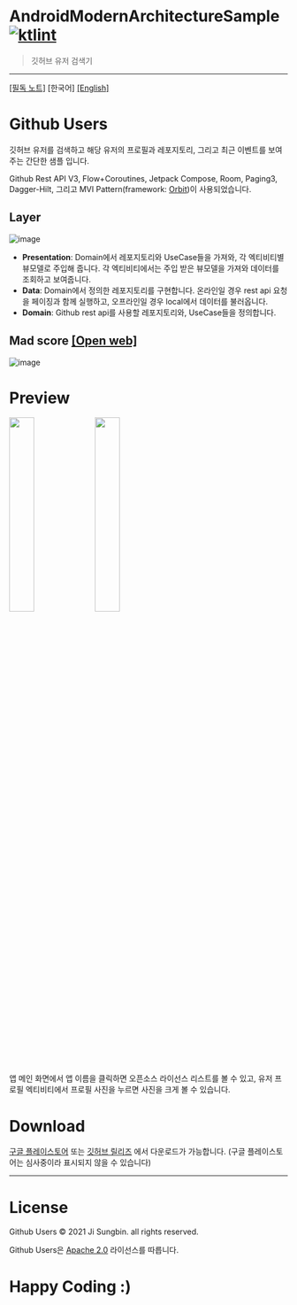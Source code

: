 # AndroidModernArchitectureSample [![ktlint](https://img.shields.io/badge/code%20style-%E2%9D%A4-FF4081.svg)](https://ktlint.github.io/)

> 깃허브 유저 검색기

---

[[필독 노트]](https://github.com/jisungbin/AndroidModernArchitectureSample/blob/master/NOITE-kr.md) [한국어] [[English]](https://github.com/jisungbin/AndroidModernArchitectureSample/blob/master/README.md)

# Github Users

깃허브 유저를 검색하고 해당 유저의 프로필과 레포지토리, 그리고 최근 이벤트를 보여주는 간단한 샘플 입니다.

Github Rest API V3, Flow+Coroutines, Jetpack Compose, Room, Paging3, Dagger-Hilt, 그리고 MVI Pattern(framework: [Orbit](https://github.com/orbit-mvi/orbit-mvi))이 사용되었습니다.



## Layer

![image](https://user-images.githubusercontent.com/40740128/136686589-8815d1af-75f3-43c3-a75b-668b39511b5a.png)

- **Presentation**: Domain에서 레포지토리와 UseCase들을 가져와, 각 엑티비티별 뷰모델로 주입해 줍니다. 각 엑티비티에서는 주입 받은 뷰모델을 가져와 데이터를 조회하고 보여줍니다.
- **Data**: Domain에서 정의한 레포지토리를 구현합니다. 온라인일 경우 rest api 요청을 페이징과 함께 실행하고, 오프라인일 경우 local에서 데이터를 불러옵니다.
- **Domain**: Github rest api를 사용할 레포지토리와, UseCase들을 정의합니다.



## Mad score [[Open web]](https://madscorecard.withgoogle.com/scorecard/share/612972238/ )
![image](https://user-images.githubusercontent.com/40740128/136686854-c36f819f-8556-41ca-91a1-632209209578.png)



# Preview

<div>
<img src="https://user-images.githubusercontent.com/40740128/136687125-d20e861e-3711-4d99-ab06-87a8e025cf47.png" width="30%"/>
<img src="https://user-images.githubusercontent.com/40740128/136687129-c37fe5df-e0a8-45ff-8071-e218d6d73a3e.png" width="30%"/>
</div>

앱 메인 화면에서 앱 이름을 클릭하면 오픈소스 라이선스 리스트를 볼 수 있고, 유저 프로필 엑티비티에서 프로필 사진을 누르면 사진을 크게 볼 수 있습니다.



# Download

[구글 플레이스토어](https://play.google.com/store/apps/details?id=io.github.jisungbin.githubusers) 또는 [깃허브 릴리즈](https://github.com/jisungbin/AndroidModernArchitectureSample/releases) 에서 다운로드가 가능합니다. (구글 플레이스토어는 심사중이라 표시되지 않을 수 있습니다)

---

# License

Github Users © 2021 Ji Sungbin. all rights reserved.

Github Users은 [Apache 2.0](https://github.com/jisungbin/AndroidModernArchitectureSample/blob/master/LICENSE) 라이선스를 따릅니다.



# Happy Coding :)
